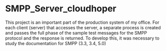 # SMPP_Server_cloudhoper
This project is an important part of the production system of my office. 
For each client (server) that accesses the server, a separate process is 
created and passes the full phase of the sample test messages for the 
SMPP protocol and the response is returned. To develop this, 
it was necessary to study the documentation for SMPP (3.3, 3.4, 5.0)

